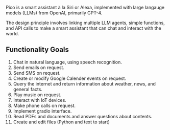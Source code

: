 Pico is a smart assistant à la Siri or Alexa, implemented with large langauge models (LLMs) from OpenAI, primarily GPT-4.

The design principle involves linking multiple LLM agents, simple functions, and API calls to make a smart assistant that can chat and interact with the world.

## Functionality Goals
1. Chat in natural language, using speech recognition.
2. Send emails on request.
3. Send SMS on request.
4. Create or modify Google Calender events on request.
5. Query the internet and return information about weather, news, and general facts.
6. Play music on request.
7. Interact with IoT devices.
8. Make phone calls on request.
9. Implement gradio interface.
10. Read PDFs and documents and answer questions about contents.
11. Create and edit files (Python and text to start)

